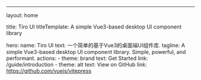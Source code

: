 ---
layout: home

title: Tiro UI
titleTemplate: A simple Vue3-based desktop UI component library

hero:
  name: Tiro UI
  text: 一个简单的基于Vue3的桌面端UI组件库.
  tagline: A simple Vue3-based desktop UI component library. Simple, powerful, and performant. 
  actions:
    - theme: brand
      text: Get Started
      link: /guide/introduction
    - theme: alt
      text: View on GitHub
      link: https://github.com/vuejs/vitepress